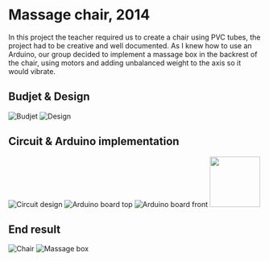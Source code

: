 # Massage chair, 2014
In this project the teacher required us to create a chair using PVC tubes, the project had to be creative and well documented.
As I knew how to use an Arduino, our group decided to implement a massage box in the backrest of the chair,
using motors and adding unbalanced weight to the axis so it would vibrate.


## Budjet & Design
![Budjet](https://github.com/Shilvan/massage-chair/blob/master/resources/budjet.png)
![Design](https://github.com/Shilvan/massage-chair/blob/master/resources/design.png)

## Circuit & Arduino implementation
![Circuit design](https://github.com/Shilvan/massage-chair/blob/master/resources/circuit.jpeg)
![Arduino board top](https://github.com/Shilvan/massage-chair/blob/master/resources/board-top.jpeg)
![Arduino board front](https://github.com/Shilvan/massage-chair/blob/master/resources/board-front.jpeg)
<img src="https://github.com/Shilvan/massage-chair/blob/master/resources/board-front.jpeg" width="100"/>

## End result
![Chair](https://github.com/Shilvan/massage-chair/blob/master/resources/chair-side.jpeg)
![Massage box](https://github.com/Shilvan/massage-chair/blob/master/resources/chair-front.jpeg)
